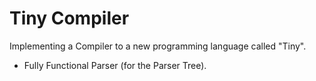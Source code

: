 # Tiny Compiler
Implementing a Compiler to a new programming language called "Tiny".
- Fully Functional Parser (for the Parser Tree).